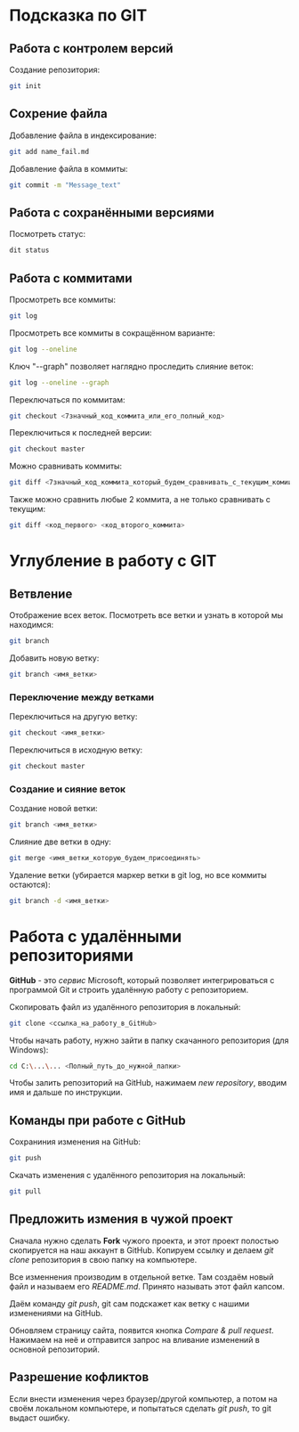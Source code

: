 # Подсказка по GIT
## Работа с контролем версий

Создание репозитория:
```sh
git init
```

## Сохрение файла

Добавление файла в индексирование:
```sh
git add name_fail.md
```

Добавление файла в коммиты:
```sh
git commit -m "Message_text"
```

## Работа с сохранёнными версиями
Посмотреть статус:
```sh
dit status
```

## Работа с коммитами

Просмотреть все коммиты:
```sh
git log
```

Просмотреть все коммиты в сокращённом варианте:
```sh
git log --oneline
```

Ключ "--graph" позволяет наглядно проследить слияние веток:
```sh
git log --oneline --graph
```

Переключаться по коммитам:
```sh
git checkout <7значный_код_коммита_или_его_полный_код>
```

Переключиться к последней версии:
```sh
git checkout master
```

Можно сравнивать коммиты:
```sh
git diff <7значный_код_коммита_который_будем_сравнивать_с_текущим_комиитом>
```

Также можно сравнить любые 2 коммита, а не только сравнивать с текущим:
```sh
git diff <код_первого> <код_второго_коммита>
```

# Углубление в работу с GIT
## Ветвление

Отображение всех веток. Посмотреть все ветки и узнать в которой мы находимся:
```sh
git branch
```

Добавить новую ветку:
```sh
git branch <имя_ветки>
```

### Переключение между ветками
Переключиться на другую ветку:
```sh
git checkout <имя_ветки>
```

Переключиться в исходную ветку:
```sh
git checkout master
```

### Создание и сияние веток

Создание новой ветки:
```sh
git branch <имя_ветки>
```

Слияние две ветки в одну:
```sh
git merge <имя_ветки_которую_будем_присоединять>
```

Удаление ветки (убирается маркер ветки в git log, но все коммиты остаются):
```sh
git branch -d <имя_ветки>
```

# Работа с удалёнными репозиториями

**GitHub** - это *сервис* Microsoft, который позволяет интегрироваться с программой Git и строить удалённую работу с репозиторием.

Скопировать файл из удалённого репозитория в локальный:
```sh
git clone <ссылка_на_работу_в_GitHub>
```

Чтобы начать работу, нужно зайти в папку скачанного репозитория (для Windows):
```sh
cd C:\...\... <Полный_путь_до_нужной_папки>
```

Чтобы залить репозиторий на GitHub, нажимаем *new repository*, вводим имя и дальше по инструкции.

## Команды при работе с GitHub

Сохраниния изменения на GitHub:
```sh
git push
```

Скачать изменения с удалённого репозитория на локальный:
```sh
git pull
```

## Предложить измения в чужой проект
Сначала нужно сделать **Fork** чужого проекта, и этот проект полостью скопируется на наш аккаунт в GitHub. Копируем ссылку и делаем *git clone* репозитория в свою папку на компьютере.

Все изменнения производим в отдельной ветке. Там создаём новый файл и называем его *README.md*. Принято называть этот файл капсом.

Даём команду *git push*, git сам подскажет как ветку с нашими изменениями на GitHub.

Обновляем страницу сайта, появится кнопка *Compare & pull request*. Нажимаем на неё и отправится запрос на вливание изменений в основной репозиторий.

## Разрешение кофликтов

Если внести изменения через браузер/другой компьютер, а потом на своём локальном компьютере, и попытаться сделать *git push*, то git выдаст ошибку.